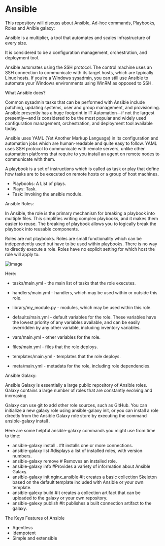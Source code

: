 # Ansible
This repository will discuss about Ansible, Ad-hoc commands, Playbooks, Roles and Anible galaxy:

Ansible is a multiplier, a tool that automates and scales infrastructure of every size. 

It is considered to be a configuration management, orchestration, and deployment tool.

Ansible automates using the SSH protocol. The control machine uses an SSH connection to communicate with its target hosts, which are typically Linux hosts. 
If you’re a Windows sysadmin, you can still use Ansible to automate your Windows environments using WinRM as opposed to SSH. 

What Ansible does?

Common sysadmin tasks that can be performed with Ansible include patching, updating systems, user and group management, and provisioning.
Ansible presently has a huge footprint in IT Automation—if not the largest presently—and is considered to be the most popular and widely used configuration management, orchestration, and deployment tool available today.

Ansible uses YAML (Yet Another Markup Language) in its configuration and automation jobs which are human-readable and quite easy to follow. YAML uses SSH protocol to communicate with remote servers, unlike other automation platforms that require to you install an agent on remote nodes to communicate with them.

A playbook is a set of instructions which is called as task or play that define how tasks are to be executed on remote hosts or a group of host machines. 

- Playbooks: A List of plays.
- Plays: Task.
- Task: Invoking the ansible module.

Ansible Roles:

In Ansible, the role is the primary mechanism for breaking a playbook into multiple files. This simplifies writing complex playbooks, and it makes them easier to reuse. The breaking of playbook allows you to logically break the playbook into reusable components.

Roles are not playbooks. Roles are small functionality which can be independently used but have to be used within playbooks. There is no way to directly execute a role. Roles have no explicit setting for which host the role will apply to.

![image](https://user-images.githubusercontent.com/41946619/109410404-77788180-79c0-11eb-9663-115d6a92c011.png)


Here:
- tasks/main.yml - the main list of tasks that the role executes.

- handlers/main.yml - handlers, which may be used within or outside this role.

- library/my_module.py - modules, which may be used within this role.

- defaults/main.yml - default variables for the role. These variables have the lowest priority of any variables available, and can be easily overridden by any other variable, including inventory variables.

- vars/main.yml - other variables for the role.

- files/main.yml - files that the role deploys.

- templates/main.yml - templates that the role deploys.

- meta/main.yml - metadata for the role, including role dependencies.

Ansible Galaxy:

Ansible Galaxy is essentially a large public repository of Ansible roles. Galaxy contains a large number of roles that are constantly evolving and increasing.

Galaxy can use git to add other role sources, such as GitHub. You can initialize a new galaxy role using ansible-galaxy init, or you can install a role directly from the Ansible Galaxy role store by executing the command ansible-galaxy install <name of role>.

Here are some helpful ansible-galaxy commands you might use from time to time:
    
-  ansible-galaxy install <name of role>. #It installs one or more connections.
-  ansible-galaxy list  #displays a list of installed roles, with version numbers.
-  ansible-galaxy remove <role> # Removes an installed role.
-  ansible-galaxy info  #Provides a variety of information about Ansible Galaxy.
-  ansible-galaxy init nginx_ansible #It creates a basic collection Skeleton based on the default template included with Ansible or your own template.
-  ansible-galexy build #It creates a collection artifact that can be uploaded to the galaxy or your own repository.
-  ansible-galexy publish #It publishes a built connection artifact to the galaxy.
  
The Keys Features of Ansible
- Agentless
- Idempotent
- Simple and extensible
